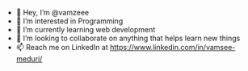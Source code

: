 - 👋 Hey, I’m @vamzeee
- 👀 I’m interested in Programming
- 🌱 I’m currently learning web development
- 💞️ I’m looking to collaborate on anything that helps learn new things
- 📫 Reach me on LinkedIn at https://www.linkedin.com/in/vamsee-meduri/

<!---
vamzeee/vamzeee is a ✨ special ✨ repository because its `README.md` (this file) appears on your GitHub profile.
You can click the Preview link to take a look at your changes.
--->
